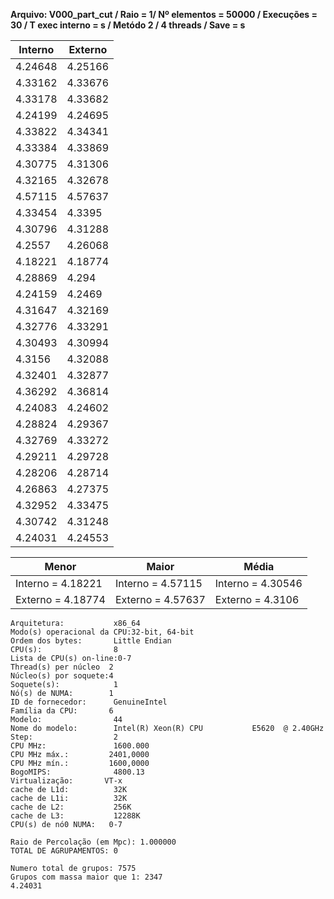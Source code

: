 **Arquivo: V000_part_cut / Raio = 1/ Nº elementos = 50000 / Execuções = 30 / T exec interno = s / Metódo 2 / 4 threads / Save = s**
 
| Interno | Externo |
|---------| ------- |
|4.24648|4.25166|
|4.33162|4.33676|
|4.33178|4.33682|
|4.24199|4.24695|
|4.33822|4.34341|
|4.33384|4.33869|
|4.30775|4.31306|
|4.32165|4.32678|
|4.57115|4.57637|
|4.33454|4.3395|
|4.30796|4.31288|
|4.2557|4.26068|
|4.18221|4.18774|
|4.28869|4.294|
|4.24159|4.2469|
|4.31647|4.32169|
|4.32776|4.33291|
|4.30493|4.30994|
|4.3156|4.32088|
|4.32401|4.32877|
|4.36292|4.36814|
|4.24083|4.24602|
|4.28824|4.29367|
|4.32769|4.33272|
|4.29211|4.29728|
|4.28206|4.28714|
|4.26863|4.27375|
|4.32952|4.33475|
|4.30742|4.31248|
|4.24031|4.24553|

|Menor|Maior|Média|
|------|------|------|
|Interno = 4.18221|Interno = 4.57115|Interno = 4.30546|
|Externo = 4.18774|Externo = 4.57637|Externo = 4.3106|
```<code>
Arquitetura:           x86_64
Modo(s) operacional da CPU:32-bit, 64-bit
Ordem dos bytes:       Little Endian
CPU(s):                8
Lista de CPU(s) on-line:0-7
Thread(s) per núcleo  2
Núcleo(s) por soquete:4
Soquete(s):            1
Nó(s) de NUMA:        1
ID de fornecedor:      GenuineIntel
Família da CPU:       6
Modelo:                44
Nome do modelo:        Intel(R) Xeon(R) CPU           E5620  @ 2.40GHz
Step:                  2
CPU MHz:               1600.000
CPU MHz máx.:         2401,0000
CPU MHz mín.:         1600,0000
BogoMIPS:              4800.13
Virtualização:       VT-x
cache de L1d:          32K
cache de L1i:          32K
cache de L2:           256K
cache de L3:           12288K
CPU(s) de nó0 NUMA:   0-7

Raio de Percolação (em Mpc): 1.000000 
TOTAL DE AGRUPAMENTOS: 0  

Numero total de grupos: 7575 
Grupos com massa maior que 1: 2347 
4.24031